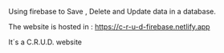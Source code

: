 Using firebase to Save , Delete and Update data in a database.

The website is hosted in : https://c-r-u-d-firebase.netlify.app

It´s a C.R.U.D. website